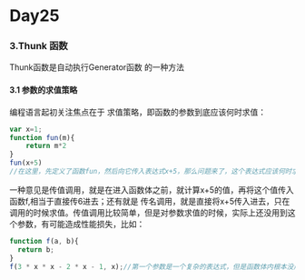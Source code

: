 # Day25
### 3.Thunk 函数
  Thunk函数是自动执行Generator函数 的一种方法
#### 3.1 参数的求值策略
  编程语言起初关注焦点在于 求值策略，即函数的参数到底应该何时求值：
```javascript
var x=1;
function fun(m){
    return m*2
}
fun(x+5)
//在这里，先定义了函数fun，然后向它传入表达式x+5，那么问题来了，这个表达式应该何时求值
```
  一种意见是传值调用，就是在进入函数体之前，就计算x+5的值，再将这个值传入函数f,相当于直接传6进去；还有就是 传名调用，就是直接将x+5传入进去，只在调用的时候求值。传值调用比较简单，但是对参数求值的时候，实际上还没用到这个参数，有可能造成性能损失，比如：
```javascript
function f(a, b){
  return b;
}
f(3 * x * x - 2 * x - 1, x);//第一个参数是一个复杂的表达式，但是函数体内根本没用到，对于这个参数值，实际上是不必要的
```

























